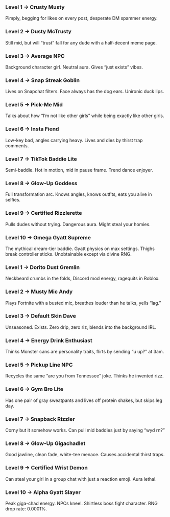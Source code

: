 ### **Level 1 → Crusty Musty**
Pimply, begging for likes on every post, desperate DM spammer energy.
### **Level 2 → Dusty McTrusty**
Still mid, but will “trust” fall for any dude with a half-decent meme page.
### **Level 3 → Average NPC**
Background character girl. Neutral aura. Gives “just exists” vibes.
### **Level 4 → Snap Streak Goblin**
Lives on Snapchat filters. Face always has the dog ears. Unironic duck lips.
### **Level 5 → Pick-Me Mid**
Talks about how “I’m not like other girls” while being exactly like other girls.
### **Level 6 → Insta Fiend**
Low-key bad, angles carrying heavy. Lives and dies by thirst trap comments.
### **Level 7 → TikTok Baddie Lite**
Semi-baddie. Hot in motion, mid in pause frame. Trend dance enjoyer.
### **Level 8 → Glow-Up Goddess**
Full transformation arc. Knows angles, knows outfits, eats you alive in selfies.
### **Level 9 → Certified Rizzlerette**
Pulls dudes without trying. Dangerous aura. Might steal your homies.
### **Level 10 → Omega Gyatt Supreme**
The mythical dream-tier baddie. Gyatt physics on max settings. Thighs break controller sticks. Unobtainable except via divine RNG.


### **Level 1 → Dorito Dust Gremlin**
Neckbeard crumbs in the folds, Discord mod energy, ragequits in Roblox.
### **Level 2 → Musty Mic Andy**
Plays Fortnite with a busted mic, breathes louder than he talks, yells “lag.”
### **Level 3 → Default Skin Dave**
Unseasoned. Exists. Zero drip, zero riz, blends into the background IRL.
### **Level 4 → Energy Drink Enthusiast**
Thinks Monster cans are personality traits, flirts by sending “u up?” at 3am.
### **Level 5 → Pickup Line NPC**
Recycles the same “are you from Tennessee” joke. Thinks he invented rizz.
### **Level 6 → Gym Bro Lite**
Has one pair of gray sweatpants and lives off protein shakes, but skips leg day.
### **Level 7 → Snapback Rizzler**
Corny but it somehow works. Can pull mid baddies just by saying “wyd rn?”
### **Level 8 → Glow-Up Gigachadlet**
Good jawline, clean fade, white-tee menace. Causes accidental thirst traps.
### **Level 9 → Certified Wrist Demon**
Can steal your girl in a group chat with just a reaction emoji. Aura lethal.
### **Level 10 → Alpha Gyatt Slayer**
Peak giga-chad energy. NPCs kneel. Shirtless boss fight character. RNG drop rate: 0.0001%.